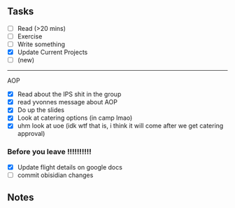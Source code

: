 ## Tasks

 - [ ] Read (>20 mins)
 - [ ] Exercise
 - [ ] Write something
 - [x] Update Current Projects
 - [ ] (new)
---
 AOP
 - [x] Read about the IPS shit in the group
 - [x] read yvonnes message about AOP
 - [x] Do up the slides
 - [x] Look at catering options (in camp lmao)
 - [x] uhm look at uoe (idk wtf that is, i think it will come after we get catering approval)
### Before you leave !!!!!!!!!!
 - [x] Update flight details on google docs
 - [ ] commit obisidian changes

## Notes


